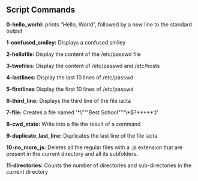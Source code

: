 ## Script Commands

**0-hello_world:** prints “Hello, World”, followed by a new line to the standard output

**1-confused_smiley:** Displays a confused smiley

**2-hellofile:** Display the content of the /etc/passwd file

**3-twofiles:** Display the content of /etc/passwd and /etc/hosts

**4-lastlines:** Display the last 10 lines of /etc/passwd

**5-firstlines** Display the first 10 lines of /etc/passwd

**6-third_line:** Displays the third line of the file iacta

**7-file:** Creates a file named '\*\\'\''"Best School"\'\''\\*$\?\*\*\*\*\*:)'

**8-cwd_state:** Write into a file the result of a command 

**9-duplicate_last_line:** Duplicates the last line of the file iacta

**10-no_more_js:** Deletes all the regular files  with a .js extension that are present in the current directory and all its subfolders.

**11-directories:** Counts the number of directories and sub-directories in the current directory


